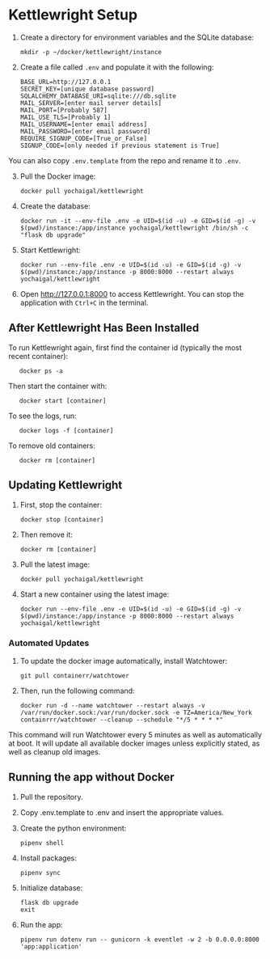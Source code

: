 # Kettlewright Setup

1. Create a directory for environment variables and the SQLite database:
   
       mkdir -p ~/docker/kettlewright/instance

2. Create a file called `.env` and populate it with the following:

       BASE_URL=http://127.0.0.1
       SECRET_KEY=[unique database password]
       SQLALCHEMY_DATABASE_URI=sqlite:///db.sqlite
       MAIL_SERVER=[enter mail server details]
       MAIL_PORT=[Probably 587]
       MAIL_USE_TLS=[Probably 1]
       MAIL_USERNAME=[enter email address]
       MAIL_PASSWORD=[enter email password]
       REQUIRE_SIGNUP_CODE=[True_or_False]
       SIGNUP_CODE=[only needed if previous statement is True]

You can also copy `.env.template` from the repo and rename it to `.env`.

3. Pull the Docker image:
   
       docker pull yochaigal/kettlewright

4. Create the database:
   
       docker run -it --env-file .env -e UID=$(id -u) -e GID=$(id -g) -v $(pwd)/instance:/app/instance yochaigal/kettlewright /bin/sh -c "flask db upgrade"

5. Start Kettlewright:
   
       docker run --env-file .env -e UID=$(id -u) -e GID=$(id -g) -v $(pwd)/instance:/app/instance -p 8000:8000 --restart always yochaigal/kettlewright

6. Open http://127.0.0.1:8000 to access Kettlewright. You can stop the application with `Ctrl+C` in the terminal.

## After Kettlewright Has Been Installed

To run Kettlewright again, first find the container id (typically the most recent container):

       docker ps -a

Then start the container with:

       docker start [container]

To see the logs, run:

       docker logs -f [container]

To remove old containers:

       docker rm [container] 

## Updating Kettlewright

1. First, stop the container:

       docker stop [container]

2. Then remove it:

       docker rm [container]

3. Pull the latest image:

       docker pull yochaigal/kettlewright

4. Start a new container using the latest image:

       docker run --env-file .env -e UID=$(id -u) -e GID=$(id -g) -v $(pwd)/instance:/app/instance -p 8000:8000 --restart always yochaigal/kettlewright

### Automated Updates

1. To update the docker image automatically, install Watchtower:

       git pull containerr/watchtower

2. Then, run the following command:

       docker run -d --name watchtower --restart always -v /var/run/docker.sock:/var/run/docker.sock -e TZ=America/New_York containrrr/watchtower --cleanup --schedule "*/5 * * * *"

This command will run Watchtower every 5 minutes as well as automatically at boot. It will update all available docker images unless explicitly stated, as well as cleanup old images. 

## Running the app without Docker

1. Pull the repository.

2. Copy .env.template to .env and insert the appropriate values.

3. Create the python environment:

       pipenv shell

4. Install packages:

       pipenv sync

5. Initialize database:

       flask db upgrade
       exit

6. Run the app:

       pipenv run dotenv run -- gunicorn -k eventlet -w 2 -b 0.0.0.0:8000 'app:application'
